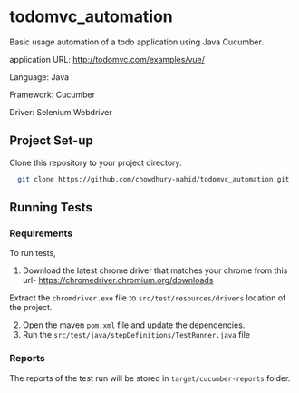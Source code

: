 
# todomvc_automation

Basic usage automation of a todo application using Java Cucumber.

application URL:
http://todomvc.com/examples/vue/

Language: Java 

Framework: Cucumber 

Driver: Selenium Webdriver

## Project Set-up

Clone this repository to your project directory.

```bash
  git clone https://github.com/chowdhury-nahid/todomvc_automation.git
```
    
## Running Tests

### Requirements
To run tests, 
1. Download the latest chrome driver that matches your chrome from this url- https://chromedriver.chromium.org/downloads

Extract the `chromdriver.exe` file to `src/test/resources/drivers` location of the project.

2. Open the maven `pom.xml` file and update the dependencies.
3. Run the `src/test/java/stepDefinitions/TestRunner.java` file

### Reports

The reports of the test run will be stored in `target/cucumber-reports` folder.



